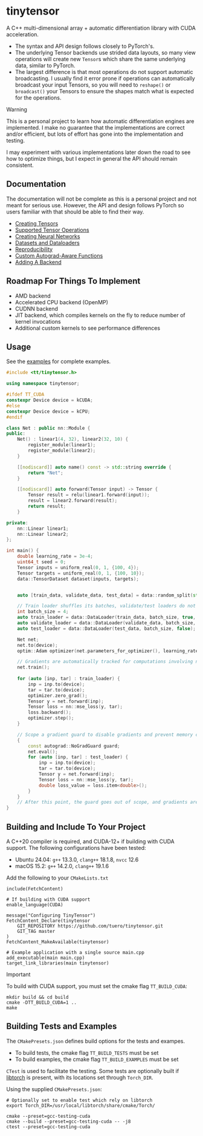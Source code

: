 # tinytensor
A C++ multi-dimensional array + automatic differentiation library with CUDA acceleration.
- The syntax and API design follows closely to PyTorch's.
- The underlying Tensor backends use strided data layouts, so many view operations will create new `Tensor`s 
which share the same underlying data, similar to PyTorch.
- The largest difference is that most operations do not support automatic broadcasting.
I usually find it error prone if operations can automatically broadcast your input Tensors, 
so you will need to `reshape()` or `broadcast()` your Tensors to ensure the shapes match what is expected for the operations.

> [!WARNING]
> This is a personal project to learn how automatic differentiation engines are implemented.
> I make no guarantee that the implementations are correct and/or efficient, but lots of effort has gone 
> into the implementation and testing.
>
> I may experiment with various implementations later down the road to see how to optimize things,
> but I expect in general the API should remain consistent.

## Documentation
The documentation will not be complete as this is a personal project and not meant for serious use. 
However, the API and design follows PyTorch so users familiar with that should be able to find their way.
- [Creating Tensors](docs/tensor.md)
- [Supported Tensor Operations](docs/supported_ops.md)
- [Creating Neural Networks](docs/neural_net.md)
- [Datasets and Dataloaders](docs/dataloader.md)
- [Reproducibility](docs/rand.md)
- [Custom Autograd-Aware Functions](docs/autograd_custom.md)
- [Adding A Backend](docs/backend.md)

## Roadmap For Things To Implement
- AMD backend
- Accelerated CPU backend (OpenMP)
- CUDNN backend
- JIT backend, which compiles kernels on the fly to reduce number of kernel invocations
- Additional custom kernels to see performance differences

## Usage
See the [examples](examples/) for complete examples.

```cpp
#include <tt/tinytensor.h>

using namespace tinytensor;

#ifdef TT_CUDA
constexpr Device device = kCUDA;
#else
constexpr Device device = kCPU;
#endif

class Net : public nn::Module {
public:
    Net() : linear1(4, 32), linear2(32, 10) {
        register_module(linear1);
        register_module(linear2);
    }

    [[nodiscard]] auto name() const -> std::string override {
        return "Net";
    }

    [[nodiscard]] auto forward(Tensor input) -> Tensor {
        Tensor result = relu(linear1.forward(input));
        result = linear2.forward(result);
        return result;
    }

private:
    nn::Linear linear1;
    nn::Linear linear2;
};

int main() {
    double learning_rate = 3e-4;
    uint64_t seed = 0;
    Tensor inputs = uniform_real(0, 1, {100, 4});
    Tensor targets = uniform_real(0, 1, {100, 10});
    data::TensorDataset dataset(inputs, targets);


    auto [train_data, validate_data, test_data] = data::random_split(std::move(dataset), seed, 70, 20, 10);

    // Train loader shuffles its batches, validate/test loaders do not
    int batch_size = 4;
    auto train_loader = data::DataLoader(train_data, batch_size, true, seed);
    auto validate_loader = data::DataLoader(validate_data, batch_size, false);
    auto test_loader = data::DataLoader(test_data, batch_size, false);

    Net net;
    net.to(device);
    optim::Adam optimizer(net.parameters_for_optimizer(), learning_rate);

    // Gradients are automatically tracked for computations involving network params
    net.train();
    
    for (auto [inp, tar] : train_loader) {
        inp = inp.to(device);
        tar = tar.to(device);
        optimizer.zero_grad();
        Tensor y = net.forward(inp);
        Tensor loss = nn::mse_loss(y, tar);
        loss.backward();
        optimizer.step();
    }

    // Scope a gradient guard to disable gradients and prevent memory consumption when not needed
    {
        const autograd::NoGradGuard guard;
        net.eval();
        for (auto [inp, tar] : test_loader) {
            inp = inp.to(device);
            tar = tar.to(device);
            Tensor y = net.forward(inp);
            Tensor loss = nn::mse_loss(y, tar);
            double loss_value = loss.item<double>();
        }
    }
    // After this point, the guard goes out of scope, and gradients are resumed tracking
}
```

## Building and Include To Your Project
A C++20 compiler is required, and CUDA-12+ if building with CUDA support. 
The following configurations have been tested:
- Ubuntu 24.04: `g++` 13.3.0, `clang++` 18.1.8, `nvcc` 12.6
- macOS 15.2: `g++` 14.2.0, `clang++` 19.1.6

Add the following to your `CMakeLists.txt`
```shell
include(FetchContent)

# If building with CUDA support
enable_language(CUDA) 

message("Configuring TinyTensor")
FetchContent_Declare(tinytensor
    GIT_REPOSITORY https://github.com/tuero/tinytensor.git
    GIT_TAG master
)
FetchContent_MakeAvailable(tinytensor)

# Example application with a single source main.cpp
add_executable(main main.cpp)
target_link_libraries(main tinytensor)
```

> [!IMPORTANT]
> To build with CUDA support, you must set the cmake flag `TT_BUILD_CUDA`:
```shell
mkdir build && cd build
cmake -DTT_BUILD_CUDA=1 ..
make
```

## Building Tests and Examples
The `CMakePresets.json` defines build options for the tests and exampes. 
- To build tests, the cmake flag `TT_BUILD_TESTS` must be set
- To build examples, the cmake flag `TT_BUILD_EXAMPLES` must be set

`CTest` is used to facilitate the testing. 
Some tests are optionally built if [libtorch](https://pytorch.org/) is present,
with its locations set through `Torch_DIR`.

Using the supplied `CMakePresets.json`:
```shell
# Optionally set to enable test which rely on libtorch
export Torch_DIR=/usr/local/libtorch/share/cmake/Torch/

cmake --preset=gcc-testing-cuda
cmake --build --preset=gcc-testing-cuda -- -j8
ctest --preset=gcc-testing-cuda
```

